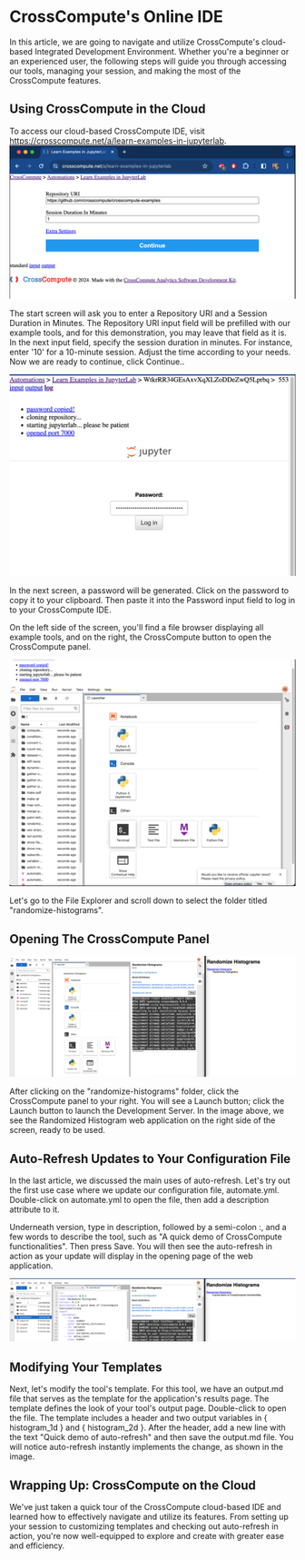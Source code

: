 # CrossCompute's Online IDE

In this article, we are going to navigate and utilize CrossCompute's cloud-based Integrated Development Environment. Whether you're a beginner or an experienced user, the following steps will guide you through accessing our tools, managing your session, and making the most of the CrossCompute features.

## Using CrossCompute in the Cloud
To access our cloud-based CrossCompute IDE, visit  https://crosscompute.net/a/learn-examples-in-jupyterlab. 
![](./images/1-7/LearnExamples-01.png)

The start screen will ask you to enter a Repository URI and a Session Duration in Minutes. The Repository URI input field will be prefilled with our example tools, and for this demonstration, you may leave that field as it is. In the next input field, specify the session duration in minutes. For instance, enter '10' for a 10-minute session. Adjust the time according to your needs. Now we are ready to continue, click Continue..

![](./images/1-7/Learn02.png)

In the next screen, a password will be generated. Click on the password to copy it to your clipboard. Then paste it into the Password input field to log in to your CrossCompute IDE.

On the left side of the screen, you'll find a file browser displaying all example tools, and on the right, the CrossCompute button to open the CrossCompute panel.

![](./images/1-7/WelcomeScreen.png)

Let's go to the File Explorer and scroll down to select the folder titled "randomize-histograms".

## Opening The CrossCompute Panel
![](./images/1-7/RandomizedHisto1.png)

After clicking on the "randomize-histograms" folder, click the CrossCompute panel to your right. You will see a Launch button; click the Launch button to launch the Development Server. In the image above, we see the Randomized Histogram web application on the right side of the screen, ready to be used.

## Auto-Refresh Updates to Your Configuration File 
In the last article, we discussed the main uses of auto-refresh. Let's try out the first use case where we update our configuration file, automate.yml. Double-click on automate.yml to open the file, then add a description attribute to it.

Underneath version, type in description, followed by a semi-colon :, and a few words to describe the tool, such as "A quick demo of CrossCompute functionalities". Then press Save. You will then see the auto-refresh in action as your update will display in the opening page of the web application.

![](./images/1-7/LearnExamples2.png)

## Modifying Your Templates
Next, let's modify the tool's template. For this tool, we have an output.md file that serves as the template for the application's results page. The template defines the look of your tool's output page. Double-click to open the file. The template includes a header and two output variables in { histogram_1d } and { histogram_2d }. After the header, add a new line with the text "Quick demo of auto-refresh" and then save the output.md file. You will notice auto-refresh instantly implements the change, as shown in the image.

## Wrapping Up: CrossCompute on the Cloud
We've just taken a quick tour of the CrossCompute cloud-based IDE and learned how to effectively navigate and utilize its features. From setting up your session to customizing templates and checking out auto-refresh in action, you're now well-equipped to explore and create with greater ease and efficiency.
